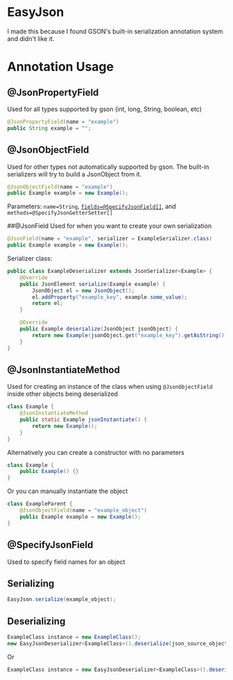 # EasyJson
I made this because I found GSON's built-in serialization annotation system and didn't like it.

# Annotation Usage

## @JsonPropertyField
Used for all types supported by gson (int, long, String, boolean, etc)
```java
@JsonPropertyField(name = "example")
public String example = "";
```

## @JsonObjectField
Used for other types not automatically supported by gson. The built-in serializers will try to build a JsonObject from it.
```java
@JsonObjectField(name = "example")
public Example example = new Example();
```
Parameters: ``name=String``, [``fields=@SpecifyJsonField[]``](#specify_field), and ``methods=@SpecifyJsonGetterSetter[]``

##@JsonField
Used for when you want to create your own serialization

```java
@JsonField(name = "example", serializer = ExampleSerializer.class)
public Example example = new Example();
```
Serializer class:
```java
public class ExampleDeserializer extends JsonSerializer<Example> {
    @Override
    public JsonElement serialize(Example example) {
        JsonObject el = new JsonObject();
        el.addProperty("example_key", example.some_value);
        return el;
    }

    @Override
    public Example deserialize(JsonObject jsonObject) {
        return new Example(jsonObject.get("example_key").getAsString());
    }
}
```

## @JsonInstantiateMethod
Used for creating an instance of the class when using ``@JsonObjectField`` inside other objects being deserialized
```java
class Example {
    @JsonInstantiateMethod
    public static Example jsonInstantiate() {
        return new Example();
    }
}
```
Alternatively you can create a constructor with no parameters
```java
class Example {
    public Example() {}
}
```
Or you can manually instantiate the object
```java
class ExampleParent {
    @JsonObjectField(name = "example_object")
    public Example example = new Example();
}
```
## <a name="specify_field"></a>@SpecifyJsonField
Used to specify field names for an object

## Serializing
```java
EasyJson.serialize(example_object);
```
## Deserializing
```java
ExampleClass instance = new ExampleClass();
new EasyJsonDeserializer<ExampleClass>().deserialize(json_source_object, instance);
```
Or
```java
ExampleClass instance = new EasyJsonDeserializer<ExampleClass>().deserialize(json_source_object, new ExampleClass());
```